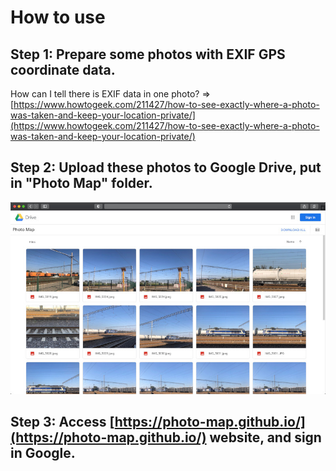 # How to use

## Step 1: Prepare some photos with EXIF GPS coordinate data.

How can I tell there is EXIF data in one photo? => [https://www.howtogeek.com/211427/how-to-see-exactly-where-a-photo-was-taken-and-keep-your-location-private/](https://www.howtogeek.com/211427/how-to-see-exactly-where-a-photo-was-taken-and-keep-your-location-private/)

## Step 2: Upload these photos to Google Drive, put in "Photo Map" folder.

![](photos-in-google-drive.jpg)

## Step 3: Access [https://photo-map.github.io/](https://photo-map.github.io/) website, and sign in Google.
